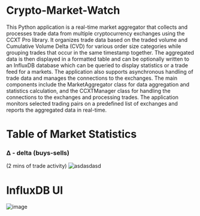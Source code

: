 # Crypto-Market-Watch
This Python application is a real-time market aggregator that collects and processes trade data from multiple cryptocurrency exchanges using the CCXT Pro library. It organizes trade data based on the traded volume and Cumulative Volume Delta (CVD) for various order size categories while grouping trades that occur in the same timestamp together. The aggregated data is then displayed in a formatted table and can be optionally written to an InfluxDB database which can be queried to display statistics or a trade feed for a markets. The application also supports asynchronous handling of trade data and manages the connections to the exchanges. The main components include the MarketAggregator class for data aggregation and statistics calculation, and the CCXTManager class for handling the connections to the exchanges and processing trades. The application monitors selected trading pairs on a predefined list of exchanges and reports the aggregated data in real-time.

# Table of Market Statistics
### Δ - delta (buys-sells)
(2 mins of trade activity)
![asdasdasd](https://user-images.githubusercontent.com/23511285/236011966-e0c60537-1781-42bc-bfba-83d770cd7de6.png)

# InfluxDB UI
![image](https://user-images.githubusercontent.com/23511285/236641281-b2cdc2ef-08e0-41a3-928b-b4d7d8b35a2c.png)
